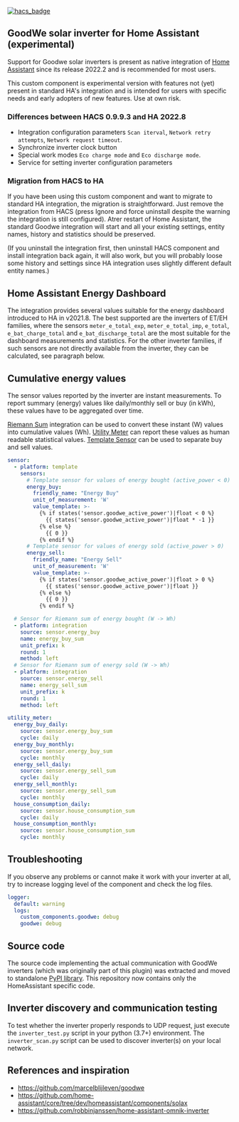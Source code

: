 [![hacs_badge](https://img.shields.io/badge/HACS-Default-orange.svg?style=for-the-badge)](https://github.com/hacs/integration)

## GoodWe solar inverter for Home Assistant (experimental)

Support for Goodwe solar inverters is present as native integration of [Home Assistant](https://www.home-assistant.io/integrations/goodwe/) since its release 2022.2 and is recommended for most users.

This custom component is experimental version with features not (yet) present in standard HA's integration and is intended for users with specific needs and early adopters of new features.
Use at own risk.

### Differences between HACS 0.9.9.3 and HA 2022.8

- Integration configuration parameters `Scan iterval`, `Network retry attempts`, `Network request timeout`.
- Synchronize inverter clock button
- Special work modes `Eco charge mode` and `Eco discharge mode`.
- Service for setting inverter configuration parameters

### Migration from HACS to HA

If you have been using this custom component and want to migrate to standard HA integration, the migration is straightforward. Just remove the integration from HACS (press Ignore and force uninstall despite the warning the integration is still configured). Atrer restart of Home Assistant, the standard Goodwe integration will start and all your existing settings, entity names, history and statistics should be preserved.

(If you uninstall the integration first, then uninstall HACS component and install integration back again, it will also work, but you will probably loose some history and settings since HA integration uses slightly different default entity names.)

## Home Assistant Energy Dashboard

The integration provides several values suitable for the energy dashboard introduced to HA in v2021.8.
The best supported are the inverters of ET/EH families, where the sensors `meter_e_total_exp`, `meter_e_total_imp`, `e_total`, `e_bat_charge_total` and `e_bat_discharge_total` are the most suitable for the dashboard measurements and statistics.
For the other inverter families, if such sensors are not directly available from the inverter, they can be calculated, see paragraph below.

## Cumulative energy values

The sensor values reported by the inverter are instant measurements.
To report summary (energy) values like daily/monthly sell or buy (in kWh), these values have to be aggregated over time.

[Riemann Sum](https://www.home-assistant.io/integrations/integration/) integration can be used to convert these instant (W) values into cumulative values (Wh).
[Utility Meter](https://www.home-assistant.io/integrations/utility_meter) can report these values as human readable statistical values.
[Template Sensor](https://www.home-assistant.io/integrations/template/) can be used to separate buy and sell values.

```YAML
sensor:
  - platform: template
    sensors:
      # Template sensor for values of energy bought (active_power < 0)
      energy_buy:
        friendly_name: "Energy Buy"
        unit_of_measurement: 'W'
        value_template: >-
          {% if states('sensor.goodwe_active_power')|float < 0 %}
            {{ states('sensor.goodwe_active_power')|float * -1 }}
          {% else %}
            {{ 0 }}
          {% endif %}
      # Template sensor for values of energy sold (active_power > 0)
      energy_sell:
        friendly_name: "Energy Sell"
        unit_of_measurement: 'W'
        value_template: >-
          {% if states('sensor.goodwe_active_power')|float > 0 %}
            {{ states('sensor.goodwe_active_power')|float }}
          {% else %}
            {{ 0 }}
          {% endif %}

  # Sensor for Riemann sum of energy bought (W -> Wh)
  - platform: integration
    source: sensor.energy_buy
    name: energy_buy_sum
    unit_prefix: k
    round: 1
    method: left
  # Sensor for Riemann sum of energy sold (W -> Wh)
  - platform: integration
    source: sensor.energy_sell
    name: energy_sell_sum
    unit_prefix: k
    round: 1
    method: left

utility_meter:
  energy_buy_daily:
    source: sensor.energy_buy_sum
    cycle: daily
  energy_buy_monthly:
    source: sensor.energy_buy_sum
    cycle: monthly
  energy_sell_daily:
    source: sensor.energy_sell_sum
    cycle: daily
  energy_sell_monthly:
    source: sensor.energy_sell_sum
    cycle: monthly
  house_consumption_daily:
    source: sensor.house_consumption_sum
    cycle: daily
  house_consumption_monthly:
    source: sensor.house_consumption_sum
    cycle: monthly
```

## Troubleshooting

If you observe any problems or cannot make it work with your inverter at all, try to increase logging level of the component and check the log files.

```YAML
logger:
  default: warning
  logs:
    custom_components.goodwe: debug
    goodwe: debug
```

## Source code

The source code implementing the actual communication with GoodWe inverters (which was originally part of this plugin) was extracted and moved to standalone [PyPI library](https://pypi.org/project/goodwe/). This repository now contains only the HomeAssistant specific code.

## Inverter discovery and communication testing

To test whether the inverter properly responds to UDP request, just execute the `inverter_test.py` script in your python (3.7+) environment.
The `inverter_scan.py` script can be used to discover inverter(s) on your local network.

## References and inspiration

- https://github.com/marcelblijleven/goodwe
- https://github.com/home-assistant/core/tree/dev/homeassistant/components/solax
- https://github.com/robbinjanssen/home-assistant-omnik-inverter
